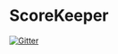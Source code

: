 # ScoreKeeper

[![Gitter](https://badges.gitter.im/sds1612/ScoreKeeper.svg)](https://gitter.im/sds1612/ScoreKeeper?utm_source=badge&utm_medium=badge&utm_campaign=pr-badge&utm_content=badge)